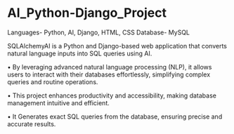 # AI_Python-Django_Project
Languages- Python, AI, Django, HTML, CSS
Database- MySQL

SQLAlchemyAI is a Python and Django-based web application that converts natural language inputs into SQL queries
 using AI.
 
 • By leveraging advanced natural language processing (NLP), it allows users to interact with their databases effortlessly,
 simplifying complex queries and routine operations.
 
 • This project enhances productivity and accessibility, making database management intuitive and efficient.
 
 • It Generates exact SQL queries from the database, ensuring precise and accurate results.
